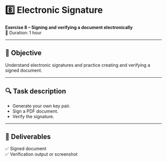 # 8️⃣ Electronic Signature

**Exercise 8 – Signing and verifying a document electronically**  
📅 Duration: 1 hour

---

## 🎯 Objective

Understand electronic signatures and practice creating and verifying a signed document.

---

## 🔍 Task description

- Generate your own key pair.
- Sign a PDF document.
- Verify the signature.

---

## 📄 Deliverables

✅ Signed document  
✅ Verification output or screenshot